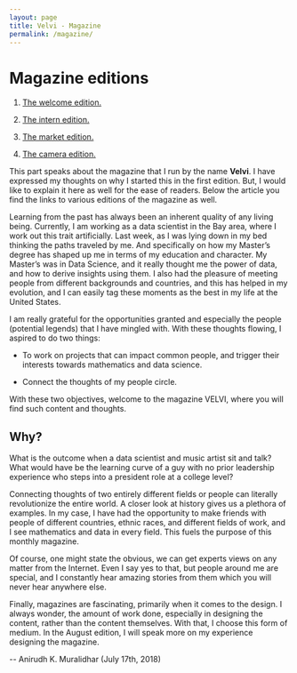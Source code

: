 ```yaml
---
layout: page
title: Velvi - Magazine
permalink: /magazine/
---
```


# Magazine editions

1. [The welcome edition.](https://indd.adobe.com/view/f1c01550-b922-4785-b5a0-c646ebed52da)

2. [The intern edition.](https://indd.adobe.com/view/5d0c8903-d88b-4890-ae7f-e516ddbb34f8)

3. [The market edition.](https://indd.adobe.com/view/0fd5c4bd-d9af-4ae0-8b01-a5025c5d0f7b)

4. [The camera edition.](https://indd.adobe.com/view/0257ad96-03b5-43ba-a192-c3f6acc52d89)


This part speaks about the magazine that I run by the name **Velvi**. I have expressed my thoughts on why I started this in the first edition. But, I would like to explain it here as well for the ease of readers. Below the article you find the links to various editions of the magazine as well.

Learning from the past has always been an inherent quality of any living being. Currently, I am working as a data scientist in the Bay area, where I work out this trait artificially. Last week, as I was lying down in my bed thinking the paths traveled by me. And specifically on how my Master’s degree has shaped up me in terms of my education and character. My Master’s was in Data Science, and it really thought me the power of data, and how to derive insights using them. I also had the pleasure of meeting people from different backgrounds and countries, and this has helped in my evolution, and I can easily tag these moments as the best in my life at the United States.

I am really grateful for the opportunities granted and especially the people (potential legends) that I have mingled with. With these thoughts flowing, I aspired to do two things:

- To work on projects that can impact common people, and trigger their interests towards mathematics and data science.

- Connect the thoughts of my people circle.
 
With these two objectives, welcome to the magazine VELVI, where you will find such content and thoughts.

## Why?

What is the outcome when a data scientist and music artist sit and talk? What would have be the learning curve of a guy with no prior leadership experience who steps into a president role at a college level?

Connecting thoughts of two entirely different fields or people can literally revolutionize the entire world. A closer look at history gives us a plethora of examples. In my case, I have had the opportunity to make friends with people of different countries, ethnic races, and different fields of work, and I see mathematics and data in every field. This fuels the purpose of this monthly magazine.

Of course, one might state the obvious, we can get experts views on any matter from the Internet. Even I say yes to that, but people around me are special, and I constantly hear amazing stories from them which you will never hear anywhere else.

Finally, magazines are fascinating, primarily when it comes to the design. I always wonder, the amount of work done, especially in designing the content, rather than the content themselves. With that, I choose this form of medium. In the August edition, I will speak more on my experience designing the magazine.

--
Anirudh K. Muralidhar (July 17th, 2018)

